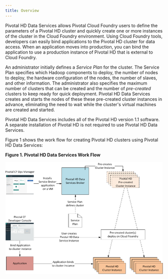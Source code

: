 ```yaml
---
title: Overview
---
```


Pivotal HD Data Services allows Pivotal Cloud Foundry users to define the parameters of a Pivotal HD cluster and quickly create one or more instances of the cluster in the Cloud Foundry environment. Using Cloud Foundry tools, developers can easily bind applications to the Pivotal HD cluster for data access. When an application moves into production, you can bind the application to use a production instance of Pivotal HD that is external to Cloud Foundry. 

An administrator initially defines a *Service Plan* for the cluster. The Service Plan specifies which Hadoop components to deploy, the number of nodes to deploy, the hardware configuration of the nodes, the number of slaves, and other information. The administrator also specifies the maximum number of clusters that can be created and the number of *pre-created* clusters to keep ready for quick deployment. Pivotal HD Data Services creates and starts the nodes of these these pre-created cluster instances in advance, eliminating the need to wait while the cluster's virtual machines are created and started. 

Pivotal HD Data Services includes all of the Pivotal HD version 1.1 software. A separate installation of Pivotal HD is not required to use Pivotal HD Data Services. 

Figure 1 shows the work flow for creating Pivotal HD clusters using Pivotal HD Data Services:

**Figure 1. Pivotal HD Data Services Work Flow**

![Data Service Work Flow](/images/data_service.png "Data Service Work Flow")